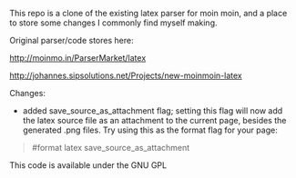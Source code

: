 This repo is a clone of the existing latex parser for moin moin, and a place to store some changes I commonly find myself making.

Original parser/code stores here:

http://moinmo.in/ParserMarket/latex

http://johannes.sipsolutions.net/Projects/new-moinmoin-latex

Changes:

* added save_source_as_attachment flag; setting this flag will now add the latex source file as an attachment to the current page, besides the generated .png files. Try using this as the format flag for your page:

>   #format latex save_source_as_attachment

This code is available under the GNU GPL

